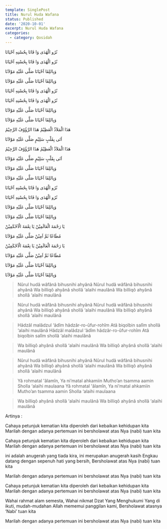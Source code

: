 ```yaml
---
template: SinglePost
title: Nurul Huda Wafana
status: Published
date: '2020-10-01'
excerpt: Nurul Huda Wafana
categories:
  - category: Qosidah
---
```

نُرُو الْهُدَى وَا فَانَا بِحُسْنِهِ اَحْيَانَا

نُرُو الْهُدَى وَا فَانَا بِحُسْنِهِ اَحْيَانَا

وَبِاللِقَا اَحْيَانَا صَلَّى عَلَيْهِ مَوْلاَنَا

وَبِاللِقَا اَحْيَانَا صَلَّى عَلَيْهِ مَوْلاَنَا



نُرُو الْهُدَى وَا فَانَا بِحُسْنِهِ اَحْيَانَا

نُرُو الْهُدَى وَا فَانَا بِحُسْنِهِ اَحْيَانَا

وَبِاللِقَا اَحْيَانَا صَلَّى عَلَيْهِ مَوْلاَنَا

وَبِاللِقَا اَحْيَانَا صَلَّى عَلَيْهِ مَوْلاَنَا

هَذَا الْمَلاَذُ الْعَظِيْمُ هَذَا الرَّؤُوْفُ الرَّحِيْمُ

اَتَى بِقَلْبٍ سَلِيْمٍ صَلَّى عَلَيْهِ مَوْلاَنَا

هَذَا الْمَلاَذُ الْعَظِيْمُ هَذَا الرَّؤُوْفُ الرَّحِيْمُ

اَتَى بِقَلْبٍ سَلِيْمٍ صَلَّى عَلَيْهِ مَوْلاَنَا

وَبِاللِقَا اَحْيَانَا صَلَّى عَلَيْهِ مَوْلاَنَا

وَبِاللِقَا اَحْيَانَا صَلَّى عَلَيْهِ مَوْلاَنَا

نُرُو الْهُدَى وَا فَانَا بِحُسْنِهِ اَحْيَانَا

نُرُو الْهُدَى وَا فَانَا بِحُسْنِهِ اَحْيَانَا

وَبِاللِقَا اَحْيَانَا صَلَّى عَلَيْهِ مَوْلاَنَا

وَبِاللِقَا اَحْيَانَا صَلَّى عَلَيْهِ مَوْلاَنَا

يَا رَحْمَةَ الْعَالَمِيْنْ يَا نِعْمَةَ الْاَحْكَمِيْنْ

مُطَاعًا ثَمَّ اَمِيْنْ صَلَّی عَلَيْهِ مَوْلاَنَا

يَا رَحْمَةَ الْعَالَمِيْنْ يَا نِعْمَةَ الْاَحْكَمِيْنْ

مُطَاعًا ثَمَّ اَمِيْنْ صَلَّی عَلَيْهِ مَوْلاَنَا

وَبِاللِقَا اَحْيَانَا صَلَّى عَلَيْهِ مَوْلاَنَا

وَبِاللِقَا اَحْيَانَا صَلَّى عَلَيْهِ مَوْلاَنَا  

> Nûrul hudâ wâfânâ bihusnihi ahyânâ
Nûrul hudâ wâfânâ bihusnihi ahyânâ
Wa billiqô ahyânâ shollâ ‘alaihi maulânâ
Wa billiqô ahyânâ shollâ ‘alaihi maulânâ

> Nûrul hudâ wâfânâ bihusnihi ahyânâ
Nûrul hudâ wâfânâ bihusnihi ahyânâ
Wa billiqô ahyânâ shollâ ‘alaihi maulânâ
Wa billiqô ahyânâ shollâ ‘alaihi maulânâ

> Hâdzâl malâdzul ‘âdîm hâdzâr-ro-ûfur-rohîm
Atâ biqolbin salîm shollâ ‘alaihi maulânâ
Hâdzâl malâdzul ‘âdîm hâdzâr-ro-ûfur-rohîm
Atâ biqolbin salîm shollâ ‘alaihi maulânâ

> Wa billiqô ahyânâ shollâ ‘alaihi maulânâ
Wa billiqô ahyânâ shollâ ‘alaihi maulânâ

> Nûrul hudâ wâfânâ bihusnihi ahyânâ
Nûrul hudâ wâfânâ bihusnihi ahyânâ
Wa billiqô ahyânâ shollâ ‘alaihi maulânâ
Wa billiqô ahyânâ shollâ ‘alaihi maulânâ

>Yâ rohmatal 'âlamîn, Ya ni’matal ahkamiin
Mutho’an tsamma aamin Sholla ‘alaihi maulaana
Yâ rohmatal 'âlamîn, Ya ni’matal ahkamiin
Mutho’an tsamma aamin Sholla ‘alaihi maulaana

> Wa billiqô ahyânâ shollâ ‘alaihi maulânâ
Wa billiqô ahyânâ shollâ ‘alaihi maulânâ

Artinya :

Cahaya petunjuk kematian kita diperoleh dari kebaikan kehidupan kita
Marilah dengan adanya pertemuan ini bersholawat atas Nya (nabi) tuan kita

Cahaya petunjuk kematian kita diperoleh dari kebaikan kehidupan kita
Marilah dengan adanya pertemuan ini bersholawat atas Nya (nabi) tuan kita

ini adalah anugerah yang tiada kira, ini merupakan anugerah kasih
Engkau datang dengan sepenuh hati yang bersih, Bersholawat atas Nya (nabi) tuan kita

Marilah dengan adanya pertemuan ini bersholawat atas Nya (nabi) tuan kita

Cahaya petunjuk kematian kita diperoleh dari kebaikan kehidupan kita
Marilah dengan adanya pertemuan ini bersholawat atas Nya (nabi) tuan kita

Wahai rahmat alam semesta, Wahai nikmat Dzat Yang Menghukumi
Yang di ikuti, mudah-mudahan Allah mememui panggilan kami, Bersholawat atasnya ‘Nabi’ tuan kita

Marilah dengan adanya pertemuan ini bersholawat atas Nya (nabi) tuan kita
